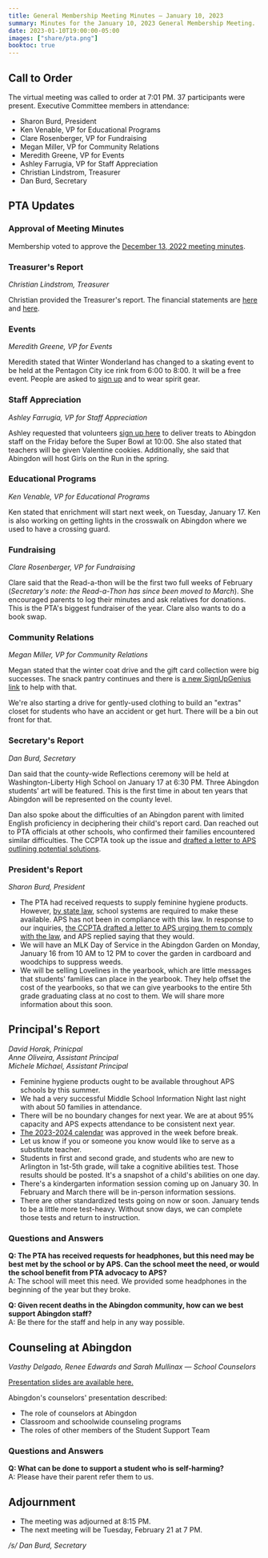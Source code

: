 ```yaml
---
title: General Membership Meeting Minutes — January 10, 2023
summary: Minutes for the January 10, 2023 General Membership Meeting.
date: 2023-01-10T19:00:00-05:00
images: ["share/pta.png"]
booktoc: true
---
```


## Call to Order

The virtual meeting was called to order at 7:01 PM. 37 participants were present. Executive Committee members in attendance:
- Sharon Burd, President
- Ken Venable, VP for Educational Programs
- Clare Rosenberger, VP for Fundraising
- Megan Miller, VP for Community Relations
- Meredith Greene, VP for Events
- Ashley Farrugia, VP for Staff Appreciation
- Christian Lindstrom, Treasurer
- Dan Burd, Secretary

## PTA Updates

### Approval of Meeting Minutes

Membership voted to approve the [December 13, 2022 meeting minutes](../2022-12-13).

### Treasurer's Report
*Christian Lindstrom, Treasurer*

Christian provided the Treasurer's report. The financial statements are [here](/presentations/2023-01-10_1.pdf) and [here](/presentations/2023-01-10_2.pdf).

### Events
*Meredith Greene, VP for Events*

Meredith stated that Winter Wonderland has changed to a skating event to be held at the Pentagon City ice rink from 6:00 to 8:00. It will be a free event. People are asked to [sign up](https://rb.gy/lhjmye) and to wear spirit gear.

### Staff Appreciation
*Ashley Farrugia, VP for Staff Appreciation*

Ashley requested that volunteers [sign up here](https://www.signupgenius.com/go/30e0a44aca72aa5fe3-mvpsuperbowl#/) to deliver treats to Abingdon staff on the Friday before the Super Bowl at 10:00. She also stated that teachers will be given Valentine cookies. Additionally, she said that Abingdon will host Girls on the Run in the spring.

### Educational Programs
*Ken Venable, VP for Educational Programs*

Ken stated that enrichment will start next week, on Tuesday, January 17. Ken is also working on getting lights in the crosswalk on Abingdon where we used to have a crossing guard.

### Fundraising
*Clare Rosenberger, VP for Fundraising*

Clare said that the Read-a-thon will be the first two full weeks of February (*Secretary's note: the Read-a-Thon has since been moved to March*). She encouraged parents to log their minutes and ask relatives for donations. This is the PTA's biggest fundraiser of the year. Clare also wants to do a book swap.

### Community Relations
*Megan Miller, VP for Community Relations*

Megan stated that the winter coat drive and the gift card collection were big successes. The snack pantry continues and there is [a new SignUpGenius link](https://www.signupgenius.com/go/20f0c4aacab2aaaff2-abingdon1) to help with that.

We're also starting a drive for gently-used clothing to build an "extras" closet for students who have an accident or get hurt. There will be a bin out front for that.

### Secretary's Report
*Dan Burd, Secretary*

Dan said that the county-wide Reflections ceremony will be held at Washington-Liberty High School on January 17 at 6:30 PM. Three Abingdon students' art will be featured. This is the first time in about ten years that Abingdon will be represented on the county level.

Dan also spoke about the difficulties of an Abingdon parent with limited English proficiency in deciphering their child's report card. Dan reached out to PTA officials at other schools, who confirmed their families encountered similar difficulties. The CCPTA took up the issue and [drafted a letter to APS outlining potential solutions](https://docs.google.com/document/d/1JnNTChrGc80HG0NrWfhCacSyJiEQIWgp-8h6JdKsBqM/edit?usp=sharing).

### President's Report
*Sharon Burd, President*

- The PTA had received requests to supply feminine hygiene products. However, [by state law](https://law.lis.virginia.gov/vacode/title22.1/chapter1/section22.1-6.1/), school systems are required to make these available. APS has not been in compliance with this law. In response to our inquiries, [the CCPTA drafted a letter to APS urging them to comply with the law](https://docs.google.com/document/d/1MXJcXdZjpFUd5NRdDM7y7VdK7qmZK7E6MxZNi9iO2I0/edit?usp=sharing), and APS replied saying that they would.
- We will have an MLK Day of Service in the Abingdon Garden on Monday, January 16 from 10 AM to 12 PM to cover the garden in cardboard and woodchips to suppress weeds.
- We will be selling Lovelines in the yearbook, which are little messages that students' families can place in the yearbook. They help offset the cost of the yearbooks, so that we can give yearbooks to the entire 5th grade graduating class at no cost to them. We will share more information about this soon.

## Principal's Report
*David Horak, Prinicpal*  
*Anne Oliveira, Assistant Principal*  
*Michele Michael, Assistant Principal*

- Feminine hygiene products ought to be available throughout APS schools by this summer.
- We had a very successful Middle School Information Night last night with about 50 families in attendance.
- There will be no boundary changes for next year. We are at about 95% capacity and APS expects attendance to be consistent next year.
- [The 2023-2024 calendar](/calendar/images/2023-24-Calendar.pdf) was approved in the week before break.
- Let us know if you or someone you know would like to serve as a substitute teacher.
- Students in first and second grade, and students who are new to Arlington in 1st-5th grade, will take a cognitive abilities test. Those results should be posted. It's a snapshot of a child's abilities on one day.
- There's a kindergarten information session coming up on January 30. In February and March there will be in-person information sessions.
- There are other standardized tests going on now or soon. January tends to be a little more test-heavy. Without snow days, we can complete those tests and return to instruction.

### Questions and Answers

**Q: The PTA has received requests for headphones, but this need may be best met by the school or by APS. Can the school meet the need, or would the school benefit from PTA advocacy to APS?**  
A: The school will meet this need. We provided some headphones in the beginning of the year but they broke.

**Q: Given recent deaths in the Abingdon community, how can we best support Abingdon staff?**  
A: Be there for the staff and help in any way possible.

## Counseling at Abingdon
*Vasthy Delgado, Renee Edwards and Sarah Mullinax — School Counselors*

[Presentation slides are available here.](/presentations/2023-01-10_3.pdf)

Abingdon's counselors' presentation described:
- The role of counselors at Abingdon
- Classroom and schoolwide counseling programs
- The roles of other members of the Student Support Team

### Questions and Answers

**Q: What can be done to support a student who is self-harming?**  
A: Please have their parent refer them to us.

## Adjournment

- The meeting was adjourned at 8:15 PM.
- The next meeting will be Tuesday, February 21 at 7 PM.

*/s/ Dan Burd, Secretary*